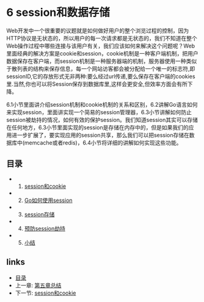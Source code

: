 # 6 session和数据存储
Web开发中一个很重要的议题就是如何做好用户的整个浏览过程的控制，因为HTTP协议是无状态的，所以用户的每一次请求都是无状态的，我们不知道在整个Web操作过程中哪些连接与该用户有关，我们应该如何来解决这个问题呢？Web里面经典的解决方案是cookie和session，cookie机制是一种客户端机制，把用户数据保存在客户端，而session机制是一种服务器端的机制，服务器使用一种类似于散列表的结构来保存信息，每一个网站访客都会被分配给一个唯一的标志符,即sessionID,它的存放形式无非两种:要么经过url传递,要么保存在客户端的cookies里.当然,你也可以将Session保存到数据库里,这样会更安全,但效率方面会有所下降。

6.1小节里面讲介绍session机制和cookie机制的关系和区别，6.2讲解Go语言如何来实现session，里面讲实现一个简易的session管理器，6.3小节讲解如何防止session被劫持的情况，如何有效的保护session。我们知道session其实可以存储在任何地方，6.3小节里面实现的session是存储在内存中的，但是如果我们的应用进一步扩展了，要实现应用的session共享，那么我们可以把session存储在数据库中(memcache或者redis)，6.4小节将详细的讲解如何实现这些功能。

## 目录
   * 1. [session和cookie](06.1.md)
   * 2. [Go如何使用session](06.2.md)
   * 3. [session存储](06.3.md)
   * 4. [预防session劫持](06.4.md)
   * 5. [小结](06.5.md)

## links
   * [目录](<preface.md>)
   * 上一章: [第五章总结](<05.7.md>)
   * 下一节: [session和cookie](<06.1.md>)
